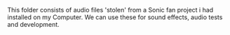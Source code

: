 This folder consists of audio files 'stolen' from a Sonic fan project i had installed on my Computer. We can use these for sound effects, audio tests and development.
